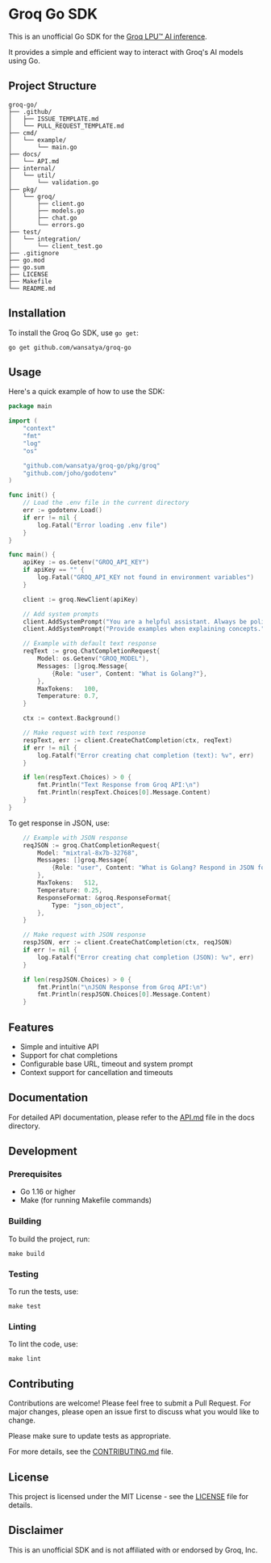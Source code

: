 # Groq Go SDK

This is an unofficial Go SDK for the [Groq LPU™ AI inference](https://groq.com/inference). 

It provides a simple and efficient way to interact with Groq's AI models using Go.

## Project Structure

```
groq-go/
├── .github/
│   ├── ISSUE_TEMPLATE.md
│   └── PULL_REQUEST_TEMPLATE.md
├── cmd/
│   └── example/
│       └── main.go
├── docs/
│   └── API.md
├── internal/
│   └── util/
│       └── validation.go
├── pkg/
│   └── groq/
│       ├── client.go
│       ├── models.go
│       ├── chat.go
│       └── errors.go
├── test/
│   └── integration/
│       └── client_test.go
├── .gitignore
├── go.mod
├── go.sum
├── LICENSE
├── Makefile
└── README.md
```

## Installation

To install the Groq Go SDK, use `go get`:

```
go get github.com/wansatya/groq-go
```

## Usage

Here's a quick example of how to use the SDK:

```go
package main

import (
	"context"
	"fmt"
	"log"
	"os"

	"github.com/wansatya/groq-go/pkg/groq"
	"github.com/joho/godotenv"
)

func init() {
	// Load the .env file in the current directory
	err := godotenv.Load()
	if err != nil {
		log.Fatal("Error loading .env file")
	}
}

func main() {
    apiKey := os.Getenv("GROQ_API_KEY")
    if apiKey == "" {
        log.Fatal("GROQ_API_KEY not found in environment variables")
    }

    client := groq.NewClient(apiKey)

    // Add system prompts
    client.AddSystemPrompt("You are a helpful assistant. Always be polite and concise.")
    client.AddSystemPrompt("Provide examples when explaining concepts.")

    // Example with default text response
    reqText := groq.ChatCompletionRequest{
        Model: os.Getenv("GROQ_MODEL"),
        Messages: []groq.Message{
            {Role: "user", Content: "What is Golang?"},
        },
        MaxTokens:   100,
        Temperature: 0.7,
    }

    ctx := context.Background()

    // Make request with text response
    respText, err := client.CreateChatCompletion(ctx, reqText)
    if err != nil {
        log.Fatalf("Error creating chat completion (text): %v", err)
    }

    if len(respText.Choices) > 0 {
        fmt.Println("Text Response from Groq API:\n")
        fmt.Println(respText.Choices[0].Message.Content)
    }
}
```

To get response in JSON, use:

```go
    // Example with JSON response
    reqJSON := groq.ChatCompletionRequest{
        Model: "mixtral-8x7b-32768",
        Messages: []groq.Message{
            {Role: "user", Content: "What is Golang? Respond in JSON format."},
        },
        MaxTokens:   512,
        Temperature: 0.25,
        ResponseFormat: &groq.ResponseFormat{
            Type: "json_object",
        },
    }

    // Make request with JSON response
    respJSON, err := client.CreateChatCompletion(ctx, reqJSON)
    if err != nil {
        log.Fatalf("Error creating chat completion (JSON): %v", err)
    }

    if len(respJSON.Choices) > 0 {
        fmt.Println("\nJSON Response from Groq API:\n")
        fmt.Println(respJSON.Choices[0].Message.Content)
    }
```

## Features

- Simple and intuitive API
- Support for chat completions
- Configurable base URL, timeout and system prompt
- Context support for cancellation and timeouts

## Documentation

For detailed API documentation, please refer to the [API.md](docs/API.md) file in the docs directory.

## Development

### Prerequisites

- Go 1.16 or higher
- Make (for running Makefile commands)

### Building

To build the project, run:

```
make build
```

### Testing

To run the tests, use:

```
make test
```

### Linting

To lint the code, use:

```
make lint
```

## Contributing

Contributions are welcome! Please feel free to submit a Pull Request. For major changes, please open an issue first to discuss what you would like to change.

Please make sure to update tests as appropriate.

For more details, see the [CONTRIBUTING.md](CONTRIBUTING.md) file.

## License

This project is licensed under the MIT License - see the [LICENSE](LICENSE) file for details.

## Disclaimer

This is an unofficial SDK and is not affiliated with or endorsed by Groq, Inc.